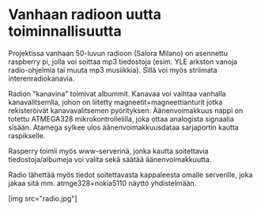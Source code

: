 # Vanhaan radioon uutta toiminnallisuutta

Projektissa vanhaan 50-luvun radioon (Salora Milano) on asennettu raspberry pi, jolla voi soittaa mp3 tiedostoja (esim. YLE arkston vanoja radio-ohjelmia tai muuta mp3 musiikkia). Sillä voi myös striimata interenradiokanavia. 

Radion "kanavina" toimivat albummit. Kanavaa voi vaihtaa vanhalla kanavalitsemlla, johon on liitetty magneetit+magneettianturit jotka rekisteröivät kanavavalitsemen pyörityksen. Äänenvoimakkuus nappi on totettu ATMEGA328 mikrokontrollelilla, joka ottaa analogista signaalia sisään. Atamega sylkee ulos äänenvoimakkuusdataa sarjaportin kautta raspikselle.

Rasperry toimii myös www-serverinä, jonka kautta soitettavia tiedostoja/albumeja voi valita sekä säätää äänenvoimakkuutta.

Radio lähettää myös tiedot soitettavasta kappaleesta omalle serverille, joka jakaa sitä mm. atmge328+nokia5110 näyttö yhdistelmään. 

[img src="radio.jpg"]
